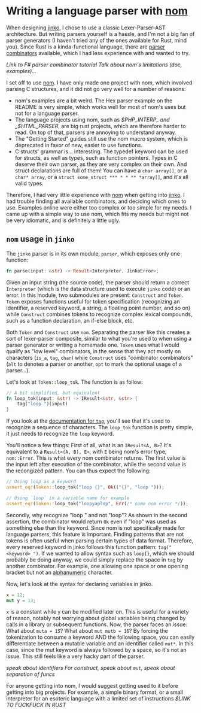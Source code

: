 # Writing a language parser with [nom](https://github.com/geal/nom)

When designing [jinko](https://github.com/cohenarthur/jinko), I chose to use a classic
Lexer-Parser-AST architecture. But writing parsers yourself is a hassle, and I'm not a
big fan of parser generators (I haven't tried any of the ones available for Rust, mind
you). Since Rust is a kinda-functional language, there are
[parser combinators](https://en.wikipedia.org/wiki/Parser_combinator) available, which
I had less experience with and wanted to try.

_Link to F# parser combinator tutorial
Talk about nom's limitations (doc, examples)..._

I set off to use [nom](https://github.com/geal/nom). I have only made one project with
nom, which involved parsing C structures, and it did not go very well for a number of
reasons:
* nom's examples are a bit weird. The Hex parser example on the README is very simple,
which works well for most of nom's uses but not for a language parser.
* The language projects using nom, such as _$PHP_INTERP_ and _$HTML_PARSER_, are big
rust projects, which are therefore harder to read. On top of that, parsers are annoying
to understand anyway.
* The "Getting Started" guides still use the nom macro system, which is deprecated in
favor of new, easier to use functions.
* C structs' grammar is... interesting. The typedef keyword can be used for structs, as
well as types, such as function pointers. Types in C deserve their own parser, as they
are very complex on their own. And struct declarations are full of them! You can have
a `char array[]`, or a `char* array`, or a `struct some_struct *** * * ** *array[]`,
and it's all valid types.

Therefore, I had very little experience with [nom](https://github.com/geal/nom) when getting
into [jinko](https://github.com/cohenarthur/jinko). I had trouble finding all available
combinators, and deciding which ones to use. Examples online were either too complex or
too simple for my needs. I came up with a simple way to use nom, which fits my needs but
might not be very idiomatic, and is definitely a little ugly.

## `nom` usage in `jinko`

The `jinko` parser is in its own module, `parser`, which exposes only one function:

```rust
fn parse(input: &str) -> Result<Interpreter, JinkoError>;
```

Given an input string (the source code), the parser should return a correct `Interpreter`
(which is the data structure used to execute `jinko` code) or an error. In this module,
two submodules are present: `Construct` and `Token`. `Token` exposes functions useful
for token specification (recognizing an identifier, a reserved keyword, a string, a
floating point number, and so on) while `Construct` combines tokens to recognize complex
lexical compounds, such as a function declaration, an if-else block, etc.

Both `Token` and `Construct` use `nom`. Separating the parser like this creates a sort
of lexer-parser composite, similar to what you're used to when using a parser generator
or writing a homemade one. `Token` uses what I would qualify as "low level" combinators,
in the sense that they act mostly on characters (`is_a`, `tag`, `char`) while `Construct`
uses "combinator combinators" (`alt` to denotes a parser or another, `opt` to mark
the optional usage of a parser...).

Let's look at `Token::loop_tok`. The function is as follow:

```rust
// A bit simplified, but equivalent
fn loop_tok(input: &str) -> IResult<&str, &str> {
    tag("loop ")(input)
}
```

If you look at the [documentation for `tag`](_$LINK_TO_DOC), you'll see that it's used to
recognize a sequence of characters. The `loop_tok` function is pretty simple, it just
needs to recognize the `loop` keyword.

You'll notice a few things: First of all, what is an `IResult<A, B>`? It's equivalent to
a `Result<(A, B), E>`, with `E` being nom's error type, `nom::Error`. This is what every
nom combinator returns. The first value is the input left after execution of the
combinator, while the second value is the recongized pattern. You can thus expect the
following:

```rust
// Using loop as a keyword
assert_eq!(Token::loop_tok("loop {}", Ok(("{}", "loop ")));

// Using `loop` in a variable name for example
assert_eq!(Token::loop_tok("loopyaplop", Err(/* some nom error */));
```

Secondly, why recognize "loop "  and not "loop"? As shown in the second assertion, the
combinator would return `Ok` even if "loop" was used as something else than the keyword.
Since nom is not specifically made for language parsers, this feature is important.
Finding patterns that are not tokens is often useful when parsing certain types of
data format. Therefore, every reserved keyword in jinko follows this function pattern:
`tag("<keyword> ")`.
If we wanted to allow syntax such as `loop{}`, which we should probably be doing anyway,
we could simply replace the space in `tag` by another combinator. For example, one
allowing one space or one opening bracket but not an
[alphanumeric](https://docs.rs/nom/5.1.2/nom/character/fn.is_alphanumeric.html) character.

Now, let's look at the syntax for declaring variables in jinko.
```rust
x = 12;
mut y = 13;
```

`x` is a constant while `y` can be modified later on. This is useful for a variety of
reason, notably not worrying about global variables being changed by calls in a library
or subsequent functions. Now, the parser faces an issue: What about `muta = 15`? What
about `mut mutb = 16`? By forcing the tokenization to consume a keyword AND the following
space, you can easily differentiate between a mutable variable and an identifier called
`mut*`. In this case, since the mut keyword is always followed by a space, so it's not an
issue. This still feels like a very hacky part of the parser.

_speak about identifiers
For construct, speak about `mut`, speak about separation of funcs_

For anyone getting into nom, I would suggest getting used to it before getting into
big projects. For example, a simple binary format, or a small interpreter for an esoteric
language with a limited set of instructions _$LINK TO FUCKFUCK IN RUST_
